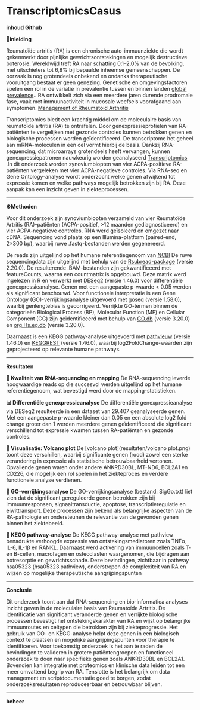 # TranscriptomicsCasus

**inhoud Github**


**🧾inleiding**

Reumatoïde artritis (RA) is een chronische auto-immuunziekte die wordt gekenmerkt door pijnlijke gewrichtsontstekingen en mogelijk destructieve boterosie. Wereldwijd treft RA naar schatting 0,1–2,0% van de bevolking, met uitschieters tot 6,8% bij bepaalde inheemse gemeenschappen. De oorzaak is nog grotendeels onbekend en ondanks therapeutische vooruitgang bestaat er geen genezing. Genetische en omgevingsfactoren spelen een rol in de variatie in prevalentie tussen en binnen landen [global prevalence](https://link.springer.com/article/10.1007/s00296-020-04731-0).. RA ontwikkelt zich via een meerdere jaren durende prodromale fase, vaak met immuunactiviteit in mucosale weefsels voorafgaand aan symptomen. [Management of Rheumatoid Arthritis](https://www.mdpi.com/2073-4409/10/11/2857) 


Transcriptomics biedt een krachtig middel om de moleculaire basis van reumatoïde artritis (RA) te ontrafelen. Door genexpressieprofielen van RA-patiënten te vergelijken met gezonde controles kunnen betrokken genen en biologische processen worden geïdentificeerd. De transcriptome het geheel aan mRNA-moleculen in een cel vormt hierbij de basis. Dankzij RNA-sequencing, dat microarrays grotendeels heeft vervangen, kunnen genexpressiepatronen nauwkeurig worden geanalyseerd [Transcriptomics](https://www.sciencedirect.com/science/article/pii/S1367593112001585) .In dit onderzoek worden synoviumbiopten van vier ACPA-positieve RA-patiënten vergeleken met vier ACPA-negatieve controles. Via RNA-seq en Gene Ontology-analyse wordt onderzocht welke genen afwijkend tot expressie komen en welke pathways mogelijk betrokken zijn bij RA. Deze aanpak kan een inzicht geven in ziekteprocessen.



---

**⚙️Methoden**

Voor dit onderzoek zijn synoviumbiopten verzameld van vier Reumatoïde Artritis (RA)-patiënten (ACPA-positief, >12 maanden gediagnosticeerd) en vier ACPA-negatieve controles. RNA werd geïsoleerd en omgezet naar cDNA. Sequencing vond plaats op een Illumina-platform (paired-end, 2×300 bp), waarbij ruwe .fastq-bestanden werden gegenereerd.


De reads zijn uitgelijnd op het humane referentiegenoom van [NCBI](https://www.ncbi.nlm.nih.gov/datasets/genome/GCF_000001405.40/)  De ruwe sequencingdata zijn uitgelijnd met behulp van de [Rsubread-package](https://bioconductor.org/packages/release/bioc/html/Rsubread.html) (versie 2.20.0). De resulterende .BAM-bestanden zijn gekwantificeerd met featureCounts, waarna een countmatrix is opgebouwd. Deze matrix werd ingelezen in R en verwerkt met [DESeq2](https://bioconductor.org/packages/release/bioc/html/DESeq2.html) (versie 1.46.0) voor differentiële genexpressieanalyse. Genen met een aangepaste p-waarde < 0.05 werden als significant beschouwd.
Voor functionele interpretatie is een Gene Ontology (GO)-verrijkingsanalyse uitgevoerd met [goseq](https://bioconductor.org/packages/release/bioc/html/DESeq2.html) (versie 1.58.0), waarbij genlengtebias is gecorrigeerd. Verrijkte GO-termen binnen de categorieën Biological Process (BP), Molecular Function (MF) en Cellular Component (CC) zijn geïdentificeerd met behulp van [GO.db](https://bioconductor.org/packages/release/data/annotation/html/GO.db.html) (versie 3.20.0) en [org.Hs.eg.db](https://bioconductor.org/packages/release/data/annotation/html/org.Hs.eg.db.html) (versie 3.20.0).




Daarnaast is een KEGG pathway-analyse uitgevoerd met [pathvieuw](https://bioconductor.org/packages/release/bioc/html/pathview.html) (versie 1.46.0) en [KEGGREST](https://bioconductor.org/packages/release/bioc/html/KEGGREST.html) (versie 1.46.0), waarbij log2FoldChange-waarden zijn geprojecteerd op relevante humane pathways.

---


**Resultaten**

**🧬 Kwaliteit van RNA-sequencing en mapping**
De RNA-sequencing leverde hoogwaardige reads op die succesvol werden uitgelijnd op het humane referentiegenoom, wat bevestigd werd door de mapping-statistieken.


**📊 Differentiële genexpressieanalyse**
De differentiële genexpressieanalyse via DESeq2 resulteerde in een dataset van 29.407 geanalyseerde genen. Met een aangepaste p-waarde kleiner dan 0.05 en een absolute log2 fold change groter dan 1 werden meerdere genen geïdentificeerd die significant verschillend tot expressie kwamen tussen RA-patiënten en gezonde controles.


**🌋 Visualisatie: Volcano plot**
De [volcano plot](resultaten/volcano plot.png) toont deze verschillen, waarbij significante genen (rood) zowel een sterke verandering in expressie als statistische betrouwbaarheid vertonen. Opvallende genen waren onder andere ANKRD30BL, MT-ND6, BCL2A1 en CD226, die mogelijk een rol spelen in het ziekteproces en verdere functionele analyse verdienen.

**🧠 GO-verrijkingsanalyse**
De GO-verrijkingsanalyse (bestand: SigGo.txt) liet zien dat de significant gereguleerde genen betrokken zijn bij immuunresponsen, signaaltransductie, apoptose, transcriptieregulatie en eiwittransport. Deze processen zijn bekend als belangrijke aspecten van de RA-pathologie en ondersteunen de relevantie van de gevonden genen binnen het ziektebeeld.

**🧭 KEGG pathway-analyse**
De KEGG pathway-analyse met pathview benadrukte verhoogde expressie van ontstekingsmediatoren zoals TNFα, IL-6, IL-1β en RANKL. Daarnaast werd activering van immuuncellen zoals T- en B-cellen, macrofagen en osteoclasten waargenomen, die bijdragen aan botresorptie en gewrichtsschade. Deze bevindingen, zichtbaar in pathway hsa05323 (hsa05323.pathview), onderstrepen de complexiteit van RA en wijzen op mogelijke therapeutische aangrijpingspunten


---

**Conclusie**

Dit onderzoek toont aan dat RNA-sequencing en bio-informatica analyses inzicht geven in de moleculaire basis van Reumatoïde Artritis. De identificatie van significant veranderde genen en verrijkte biologische processen bevestigt het ontstekingskarakter van RA en wijst op belangrijke immuunroutes en celtypen die betrokken zijn bij ziekteprogressie. Het gebruik van GO- en KEGG-analyse helpt deze genen in een biologisch context te plaatsen en mogelijke aangrijpingspunten voor therapie te identificeren.
Voor toekomstig onderzoek is het aan te raden de bevindingen te valideren in grotere patiëntengroepen en functioneel onderzoek te doen naar specifieke genen zoals ANKRD30BL en BCL2A1. Bovendien kan integratie met proteomics en klinische data leiden tot een meer omvattend begrip van RA. Tenslotte is het belangrijk om data management en scriptdocumentatie goed te borgen, zodat onderzoeksresultaten reproduceerbaar en betrouwbaar blijven.

---

**beheer**


